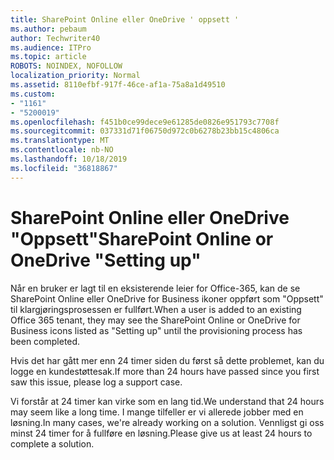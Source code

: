 ```yaml
---
title: SharePoint Online eller OneDrive ' oppsett '
ms.author: pebaum
author: Techwriter40
ms.audience: ITPro
ms.topic: article
ROBOTS: NOINDEX, NOFOLLOW
localization_priority: Normal
ms.assetid: 8110efbf-917f-46ce-af1a-75a8a1d49510
ms.custom:
- "1161"
- "5200019"
ms.openlocfilehash: f451b0ce99dece9e61285de0826e951793c7708f
ms.sourcegitcommit: 037331d71f06750d972c0b6278b23bb15c4806ca
ms.translationtype: MT
ms.contentlocale: nb-NO
ms.lasthandoff: 10/18/2019
ms.locfileid: "36818867"
---
```

# <a name="sharepoint-online-or-onedrive-setting-up"></a><span data-ttu-id="76c02-102">SharePoint Online eller OneDrive "Oppsett"</span><span class="sxs-lookup"><span data-stu-id="76c02-102">SharePoint Online or OneDrive "Setting up"</span></span>

<span data-ttu-id="76c02-103">Når en bruker er lagt til en eksisterende leier for Office-365, kan de se SharePoint Online eller OneDrive for Business ikoner oppført som "Oppsett" til klargjøringsprosessen er fullført.</span><span class="sxs-lookup"><span data-stu-id="76c02-103">When a user is added to an existing Office 365 tenant, they may see the SharePoint Online or OneDrive for Business icons listed as "Setting up" until the provisioning process has been completed.</span></span>

<span data-ttu-id="76c02-104">Hvis det har gått mer enn 24 timer siden du først så dette problemet, kan du logge en kundestøttesak.</span><span class="sxs-lookup"><span data-stu-id="76c02-104">If more than 24 hours have passed since you first saw this issue, please log a support case.</span></span>

<span data-ttu-id="76c02-105">Vi forstår at 24 timer kan virke som en lang tid.</span><span class="sxs-lookup"><span data-stu-id="76c02-105">We understand that 24 hours may seem like a long time.</span></span> <span data-ttu-id="76c02-106">I mange tilfeller er vi allerede jobber med en løsning.</span><span class="sxs-lookup"><span data-stu-id="76c02-106">In many cases, we're already working on a solution.</span></span> <span data-ttu-id="76c02-107">Vennligst gi oss minst 24 timer for å fullføre en løsning.</span><span class="sxs-lookup"><span data-stu-id="76c02-107">Please give us at least 24 hours to complete a solution.</span></span>

